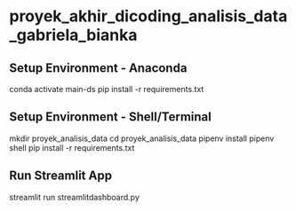 # proyek_akhir_dicoding_analisis_data_gabriela_bianka

## Setup Environment - Anaconda
conda activate main-ds
pip install -r requirements.txt

## Setup Environment - Shell/Terminal
mkdir proyek_analisis_data
cd proyek_analisis_data
pipenv install
pipenv shell
pip install -r requirements.txt


## Run Streamlit App
streamlit run streamlitdashboard.py
